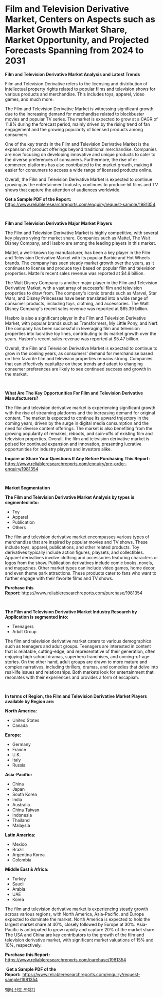 <p><h1>Film and Television Derivative Market, Centers on Aspects such as Market Growth Market Share, Market Opportunity, and Projected Forecasts Spanning from 2024 to 2031</h1></p><p><strong>Film and Television Derivative Market Analysis and Latest Trends</strong></p>
<p><p>Film and Television Derivative refers to the licensing and distribution of intellectual property rights related to popular films and television shows for various products and merchandise. This includes toys, apparel, video games, and much more.</p><p>The Film and Television Derivative Market is witnessing significant growth due to the increasing demand for merchandise related to blockbuster movies and popular TV series. The market is expected to grow at a CAGR of 11.8% during the forecast period, mainly driven by the rising trend of fan engagement and the growing popularity of licensed products among consumers.</p><p>One of the key trends in the Film and Television Derivative Market is the expansion of product offerings beyond traditional merchandise. Companies are now focusing on developing innovative and unique products to cater to the diverse preferences of consumers. Furthermore, the rise of e-commerce platforms has also contributed to the market growth, making it easier for consumers to access a wide range of licensed products online.</p><p>Overall, the Film and Television Derivative Market is expected to continue growing as the entertainment industry continues to produce hit films and TV shows that capture the attention of audiences worldwide.</p></p>
<p><strong>Get a Sample PDF of the Report:&nbsp;</strong> <a href="https://www.reliableresearchreports.com/enquiry/request-sample/1981354">https://www.reliableresearchreports.com/enquiry/request-sample/1981354</a></p>
<p>&nbsp;</p>
<p><strong>Film and Television Derivative Major Market Players</strong></p>
<p><p>The Film and Television Derivative Market is highly competitive, with several key players vying for market share. Companies such as Mattel, The Walt Disney Company, and Hasbro are among the leading players in this market.</p><p>Mattel, a well-known toy manufacturer, has been a key player in the Film and Television Derivative Market with its popular Barbie and Hot Wheels brands. The company has seen steady market growth over the years, as it continues to license and produce toys based on popular film and television properties. Mattel's recent sales revenue was reported at $4.6 billion.</p><p>The Walt Disney Company is another major player in the Film and Television Derivative Market, with a vast array of successful film and television properties to draw from. The company's iconic brands such as Marvel, Star Wars, and Disney Princesses have been translated into a wide range of consumer products, including toys, clothing, and accessories. The Walt Disney Company's recent sales revenue was reported at $65.39 billion.</p><p>Hasbro is also a significant player in the Film and Television Derivative Market, with popular brands such as Transformers, My Little Pony, and Nerf. The company has been successful in leveraging film and television properties into lucrative toy lines, contributing to its market growth over the years. Hasbro's recent sales revenue was reported at $5.47 billion.</p><p>Overall, the Film and Television Derivative Market is expected to continue to grow in the coming years, as consumers' demand for merchandise based on their favorite film and television properties remains strong. Companies that can effectively capitalize on these trends and adapt to changing consumer preferences are likely to see continued success and growth in the market.</p></p>
<p>&nbsp;</p>
<p><strong>What Are The Key Opportunities For Film and Television Derivative Manufacturers?</strong></p>
<p><p>The film and television derivative market is experiencing significant growth with the rise of streaming platforms and the increasing demand for original content. The market is expected to continue its upward trajectory in the coming years, driven by the surge in digital media consumption and the need for diverse content offerings. The market is also benefiting from the growing popularity of remakes, reboots, and spin-offs of existing film and television properties. Overall, the film and television derivative market is poised for continued expansion and innovation, presenting lucrative opportunities for industry players and investors alike.</p></p>
<p><strong>Inquire or Share Your Questions If Any Before Purchasing This Report:</strong> <a href="https://www.reliableresearchreports.com/enquiry/pre-order-enquiry/1981354">https://www.reliableresearchreports.com/enquiry/pre-order-enquiry/1981354</a></p>
<p>&nbsp;</p>
<p><strong>Market Segmentation</strong></p>
<p><strong>The Film and Television Derivative Market Analysis by types is segmented into:</strong></p>
<p><ul><li>Toy</li><li>Apparel</li><li>Publication</li><li>Others</li></ul></p>
<p><p>The film and television derivative market encompasses various types of merchandise that are inspired by popular movies and TV shows. These include toys, apparel, publications, and other related products. Toy derivatives typically include action figures, playsets, and collectibles. Apparel derivatives involve clothing and accessories featuring characters or logos from the show. Publication derivatives include comic books, novels, and magazines. Other market types can include video games, home decor, and even theme park attractions. These products cater to fans who want to further engage with their favorite films and TV shows.</p></p>
<p><strong>Purchase this Report:&nbsp;</strong><a href="https://www.reliableresearchreports.com/purchase/1981354">https://www.reliableresearchreports.com/purchase/1981354</a></p>
<p>&nbsp;</p>
<p><strong>The Film and Television Derivative Market Industry Research by Application is segmented into:</strong></p>
<p><ul><li>Teenagers</li><li>Adult Group</li></ul></p>
<p><p>The film and television derivative market caters to various demographics such as teenagers and adult groups. Teenagers are interested in content that is relatable, cutting-edge, and representative of their generation, often enjoying high school dramas, superhero franchises, and coming-of-age stories. On the other hand, adult groups are drawn to more mature and complex narratives, including thrillers, dramas, and comedies that delve into real-life issues and relationships. Both markets look for entertainment that resonates with their experiences and provides a form of escapism.</p></p>
<p>&nbsp;</p>
<p><strong>In terms of Region, the Film and Television Derivative Market Players available by Region are:</strong></p>
<p>
    <p> <strong> North America: </strong>
        <ul>
            <li>United States</li>
            <li>Canada</li>
        </ul>
        </p> 
    <p> <strong> Europe: </strong>
        <ul>
            <li>Germany</li>
            <li>France</li>
            <li>U.K.</li>
            <li>Italy</li>
            <li>Russia</li>
        </ul>
        </p> 
    <p> <strong> Asia-Pacific: </strong>
        <ul>
            <li>China</li>
            <li>Japan</li>
            <li>South Korea</li>
            <li>India</li>
            <li>Australia</li>
            <li>China Taiwan</li>
            <li>Indonesia</li>
            <li>Thailand</li>
            <li>Malaysia</li>
        </ul>
        </p> 
    <p> <strong> Latin America: </strong>
        <ul>
            <li>Mexico</li>
            <li>Brazil</li>
            <li>Argentina Korea</li>
            <li>Colombia</li>
        </ul>
        </p> 
    <p> <strong> Middle East & Africa: </strong>
        <ul>
            <li>Turkey</li>
            <li>Saudi</li>
            <li>Arabia</li>
            <li>UAE</li>
            <li>Korea</li>
        </ul>
    </p>
    </p>
<p><p>The film and television derivative market is experiencing steady growth across various regions, with North America, Asia-Pacific, and Europe expected to dominate the market. North America is expected to hold the largest market share at 40%, closely followed by Europe at 30%. Asia-Pacific is anticipated to grow rapidly and capture 20% of the market share. The USA and China are key contributors to the growth of the film and television derivative market, with significant market valuations of 15% and 10%, respectively.</p></p>
<p><strong>Purchase this Report: </strong><a href="https://www.reliableresearchreports.com/purchase/1981354">https://www.reliableresearchreports.com/purchase/1981354</a></p>
<p>&nbsp;<strong>Get a Sample PDF of the Report:&nbsp;&nbsp;</strong><a href="https://www.reliableresearchreports.com/enquiry/request-sample/1981354">https://www.reliableresearchreports.com/enquiry/request-sample/1981354</a></p>
<p><strong></strong></p>
<p><p><a href="https://github.com/hxzi07639916/Market-Research-Report-List-1/blob/main/83579377789.md">벡터 신호 분석기</a></p></p>